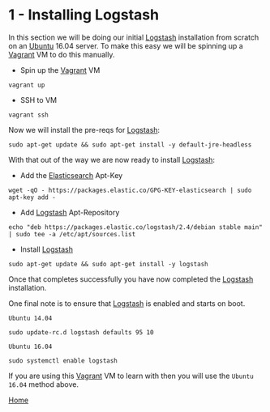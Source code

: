 1 - Installing Logstash
=======================

In this section we will be doing our initial [Logstash] installation from
scratch on an [Ubuntu] 16.04 server. To make this easy we will be spinning up
a [Vagrant] VM to do this manually.

* Spin up the [Vagrant] VM
```
vagrant up
```
* SSH to VM
```
vagrant ssh
```

Now we will install the pre-reqs for [Logstash]:

```
sudo apt-get update && sudo apt-get install -y default-jre-headless
```

With that out of the way we are now ready to install [Logstash]:

* Add the [Elasticsearch] Apt-Key
```
wget -qO - https://packages.elastic.co/GPG-KEY-elasticsearch | sudo apt-key add -
```
* Add [Logstash] Apt-Repository
```
echo "deb https://packages.elastic.co/logstash/2.4/debian stable main" | sudo tee -a /etc/apt/sources.list
```
* Install [Logstash]
```
sudo apt-get update && sudo apt-get install -y logstash
```

Once that completes successfully you have now completed the [Logstash]
installation.

One final note is to ensure that [Logstash] is enabled and starts on boot.

`Ubuntu 14.04`
```
sudo update-rc.d logstash defaults 95 10
```
`Ubuntu 16.04`
```
sudo systemctl enable logstash
```
If you are using this [Vagrant] VM to learn with then you will use the
`Ubuntu 16.04` method above.

[Home](../README.md)

[Elasticsearch]: <https://www.elastic.co/products/elasticsearch>
[Logstash]: <https://www.elastic.co/products/logstash>
[Ubuntu]: <https://www.ubuntu.com/>
[Vagrant]: <https://www.vagrantup.com/>
